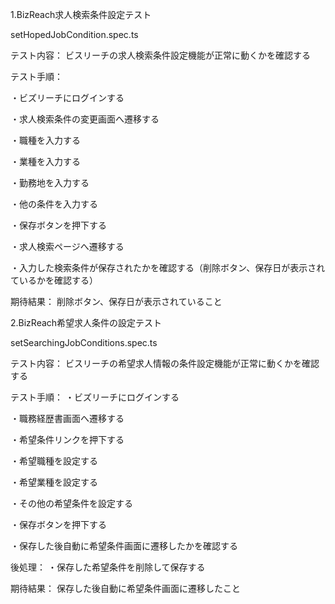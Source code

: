 1.BizReach求人検索条件設定テスト

setHopedJobCondition.spec.ts



テスト内容：
ビスリーチの求人検索条件設定機能が正常に動くかを確認する

テスト手順：

・ビズリーチにログインする

・求人検索条件の変更画面へ遷移する

・職種を入力する

・業種を入力する

・勤務地を入力する

・他の条件を入力する

・保存ボタンを押下する

・求人検索ページへ遷移する

・入力した検索条件が保存されたかを確認する（削除ボタン、保存日が表示されているかを確認する）


期待結果：
削除ボタン、保存日が表示されていること

2.BizReach希望求人条件の設定テスト

setSearchingJobConditions.spec.ts



テスト内容：
ビスリーチの希望求人情報の条件設定機能が正常に動くかを確認する

テスト手順：
・ビズリーチにログインする

・職務経歴書画面へ遷移する

・希望条件リンクを押下する

・希望職種を設定する

・希望業種を設定する

・その他の希望条件を設定する

・保存ボタンを押下する

・保存した後自動に希望条件画面に遷移したかを確認する

後処理：
・保存した希望条件を削除して保存する

期待結果：
保存した後自動に希望条件画面に遷移したこと
